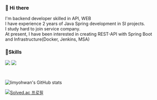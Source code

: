 ### 👋 Hi there 

<p>
  I'm backend developer skilled in API, WEB <br/>
  I have experience 2 years of Java Spring development in SI projects. <br/>
  I study hard to join service company. <br/>
  At present, I have been interested in creating REST-API with Spring Boot <br/>
  and Infrastructure(Docker, Jenkins, MSA) <br/>
<p>
  
### 💪Skills
<p>
  <img src="https://img.shields.io/badge/Spring-6DB33F?style=for-the-badge&logo=Spring&logoColor=white">
  <img src="https://img.shields.io/badge/Java-007396?style=flat-square&logo=Java&logoColor=white"/>
</p>
<br/>

![limyohwan's GitHub stats](https://github-readme-stats.vercel.app/api?username=limyohwan&show_icons=true&theme=dark)

[![Solved.ac 프로필](http://mazassumnida.wtf/api/v2/generate_badge?boj=dyghks7102)](https://solved.ac/dyghks7102)
